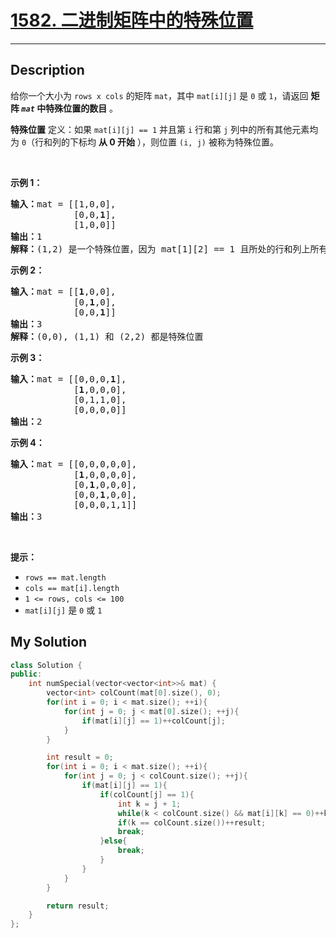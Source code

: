 # [1582. 二进制矩阵中的特殊位置](https://leetcode-cn.com/problems/special-positions-in-a-binary-matrix/)

---

## Description

<section>
<p>给你一个大小为 <code>rows x cols</code> 的矩阵 <code>mat</code>，其中 <code>mat[i][j]</code> 是 <code>0</code> 或 <code>1</code>，请返回 <strong>矩阵&nbsp;<em><code>mat</code></em> 中特殊位置的数目</strong> 。</p>
<p><strong>特殊位置</strong> 定义：如果 <code>mat[i][j] == 1</code> 并且第 <code>i</code> 行和第 <code>j</code> 列中的所有其他元素均为 <code>0</code>（行和列的下标均 <strong>从 0 开始</strong> ），则位置 <code>(i, j)</code> 被称为特殊位置。</p>
<p>&nbsp;</p>
<p><strong>示例 1：</strong></p>
<pre><strong>输入：</strong>mat = [[1,0,0],
&nbsp;           [0,0,<strong>1</strong>],
&nbsp;           [1,0,0]]
<strong>输出：</strong>1
<strong>解释：</strong>(1,2) 是一个特殊位置，因为 mat[1][2] == 1 且所处的行和列上所有其他元素都是 0
</pre>
<p><strong>示例 2：</strong></p>
<pre><strong>输入：</strong>mat = [[<strong>1</strong>,0,0],
&nbsp;           [0,<strong>1</strong>,0],
&nbsp;           [0,0,<strong>1</strong>]]
<strong>输出：</strong>3
<strong>解释：</strong>(0,0), (1,1) 和 (2,2) 都是特殊位置
</pre>
<p><strong>示例 3：</strong></p>
<pre><strong>输入：</strong>mat = [[0,0,0,<strong>1</strong>],
&nbsp;           [<strong>1</strong>,0,0,0],
&nbsp;           [0,1,1,0],
&nbsp;           [0,0,0,0]]
<strong>输出：</strong>2
</pre>
<p><strong>示例 4：</strong></p>
<pre><strong>输入：</strong>mat = [[0,0,0,0,0],
&nbsp;           [<strong>1</strong>,0,0,0,0],
&nbsp;           [0,<strong>1</strong>,0,0,0],
&nbsp;           [0,0,<strong>1</strong>,0,0],
&nbsp;           [0,0,0,1,1]]
<strong>输出：</strong>3
</pre>
<p>&nbsp;</p>
<p><strong>提示：</strong></p>
<ul>
	<li><code>rows == mat.length</code></li>
	<li><code>cols == mat[i].length</code></li>
	<li><code>1 &lt;= rows, cols &lt;= 100</code></li>
	<li><code>mat[i][j]</code> 是 <code>0</code> 或 <code>1</code></li>
</ul>
</section>


## My Solution

```cpp
class Solution {
public:
    int numSpecial(vector<vector<int>>& mat) {
        vector<int> colCount(mat[0].size(), 0);
        for(int i = 0; i < mat.size(); ++i){
            for(int j = 0; j < mat[0].size(); ++j){
                if(mat[i][j] == 1)++colCount[j];
            }
        }

        int result = 0;
        for(int i = 0; i < mat.size(); ++i){
            for(int j = 0; j < colCount.size(); ++j){
                if(mat[i][j] == 1){
                    if(colCount[j] == 1){
                        int k = j + 1;
                        while(k < colCount.size() && mat[i][k] == 0)++k;
                        if(k == colCount.size())++result;
                        break;
                    }else{
                        break;
                    }
                }
            }
        }

        return result;
    }
};
```